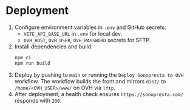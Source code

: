 # Deployment

1. Configure environment variables in `.env` and GitHub secrets:
   - `VITE_API_BASE_URL` in `.env` for local dev.
   - `OVH_HOST`, `OVH_USER`, `OVH_PASSWORD` secrets for SFTP.
2. Install dependencies and build:
   ```bash
   npm ci
   npm run build
   ```
3. Deploy by pushing to `main` or running the `Deploy Sonopresta to OVH` workflow.
   The workflow builds the front and mirrors `dist/` to `/home/<OVH_USER>/www/` on OVH via `lftp`.
4. After deployment, a health check ensures `https://sonopresta.com/` responds with `200`.
